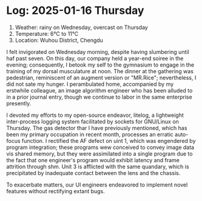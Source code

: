 # Log: 2025-01-16 Thursday

1. Weather: rainy on Wednesday, overcast on Thursday
2. Temperature: 6°C to 11°C
3. Location: Wuhou District, Chengdu

I felt invigorated on Wednesday morning, despite having slumbering until haf past seven. On this day, our company held a year-end soiree in the evening; consequently, I betook my self to the gymnasium to engage in the training of my dorsal musculature at noon. The dinner at the gathering was pedestrian, reminiscent of an augment version or "MR.Rice"; nevertheless, I did not sate my hunger. I perambulated home, accompanied by my erstwhile colleague, an image algorithm engineer who has been alluded to in a prior journal entry, though we continue to labor in the same enterprise presently.

I devoted my efforts to my open-source endeavor, litelog, a lightweight inter-process logging system facilitated by sockets for GNU/Linux on Thursday. The gas detector thar I have previously mentioned, which has been my primary occupation in recent month, processes an erratic auto-focus function. I rectified the AF defect on uint 1, which was engendered by program integration; these programs wew conceived to convey image data vis shared memory, but they were assimilated into a single program due to the fact that one engineer's program would exhibit latency and frame attrition through shm. Unit 3 is afflicted with the same quandary, which is precipitated by inadequate contact between the lens and the chassis.

To exacerbate matters, our UI engineers endeavored to implement novel features without rectifying extant bugs.